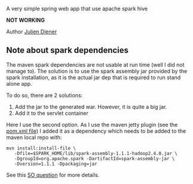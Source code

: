 A very simple spring web app that use apache spark hive

**NOT WORKING**

Author [Julien Diener](http://julien.diener.website)

Note about spark dependencies
-----------------------------
The maven spark dependencies are not usable at run time (well I did not manage to). The solution is to use the spark
assembly jar provided by the spark installation, as it is the actual jar dep that is required to run stand alone app.

To do so, there are 2 solutions:

  1. Add the jar to the generated war. However, it is quite a big jar.
  2. Add it to the servlet container

Here I use the second option. As I use the maven jetty plugin (see the [pom.xml file](pom.xml)) I added it as
a dependency which needs to be added to the maven local repo with:

    mvn install:install-file \
       -Dfile=$SPARK_HOME/lib/spark-assembly-1.1.1-hadoop2.4.0.jar \
       -DgroupId=org.apache.spark -DartifactId=spark-assembly-jar \
       -Dversion=1.1.1 -Dpackaging=jar

See this [SO question](http://stackoverflow.com/q/28860270/1206998) for more details.

